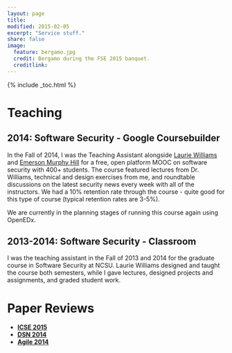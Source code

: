 ```yaml
---
layout: page
title:
modified: 2015-02-05
excerpt: "Service stuff."
share: false
image:
  feature: bergamo.jpg
  credit: Bergamo during the FSE 2015 banquet.
  creditlink:
---
```


{% include _toc.html %}

# Teaching

## 2014: Software Security - Google Coursebuilder

In the Fall of 2014, I was the Teaching Assistant alongside [Laurie Williams](http://collaboration.csc.ncsu.edu/laurie/index.html) and [Emerson Murphy Hill](http://people.engr.ncsu.edu/ermurph3/) for a free, open platform MOOC on software security with 400+ students. The course featured lectures from Dr. Williams, technical and design exercises from me, and roundtable discussions on the latest security news every week with all of the instructors. We had a 10% retention rate through the course - quite good for this type of course (typical retention rates are 3-5%).

We are currently in the planning stages of running this course again using OpenEDx.

## 2013-2014: Software Security - Classroom

I was the teaching assistant in the Fall of 2013 and 2014 for the graduate course in Software Security at NCSU. Laurie Williams designed and taught the course both semesters, while I gave lectures, designed projects and assignments, and graded student work.

# Paper Reviews

- [**ICSE 2015**](http://2015.icse-conferences.org/)
- [**DSN 2014**](2014.dsn.org/)
- [**Agile 2014**](http://agile2014.agilealliance.org/)
